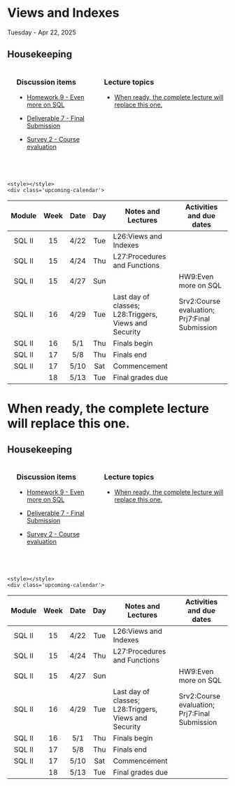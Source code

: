 # Views and Indexes

Tuesday - Apr 22, 2025

## Housekeeping

<div class="columns">

<div class="column" width="5%">

</div>

<div class="column" width="52%">

### Discussion items

- [Homework 9 - Even more on
  SQL](https://virginiacommonwealth.instructure.com/courses/113813/assignments/1072349)

- [Deliverable 7 - Final
  Submission](https://virginiacommonwealth.instructure.com/courses/113813/assignments/1075774)

- [Survey 2 - Course
  evaluation](https://virginiacommonwealth.instructure.com/courses/113813/assignments/1081397)

</div>

<div class="column" width="43%">

### Lecture topics

- [When ready, the complete lecture will replace this
  one.](#when-ready,-the-complete-lecture-will-replace-this-one.)

</div>

</div>

<div style="margin-top:25px">

 

</div>

    <style></style>
    <div class='upcoming-calendar'>

| Module | Week | Date | Day | Notes and Lectures | Activities and due dates |
|:--:|:--:|:--:|:--:|----|----|
| SQL II | 15 | 4/22 | Tue | L26:Views and Indexes |  |
| SQL II | 15 | 4/24 | Thu | L27:Procedures and Functions |  |
| SQL II | 15 | 4/27 | Sun |  | HW9:Even more on SQL |
| SQL II | 16 | 4/29 | Tue | Last day of classes; L28:Triggers, Views and Security | Srv2:Course evaluation; Prj7:Final Submission |
| SQL II | 16 | 5/1 | Thu | Finals begin |  |
| SQL II | 17 | 5/8 | Thu | Finals end |  |
| SQL II | 17 | 5/10 | Sat | Commencement |  |
|  | 18 | 5/13 | Tue | Final grades due |  |

</div>

<!-- lecture-block-begin -->

# When ready, the complete lecture will replace this one.

<!-- no url provided in Topics tab -->

<!-- lecture-block-end -->

## Housekeeping

<div class="columns">

<div class="column" width="5%">

</div>

<div class="column" width="52%">

### Discussion items

- [Homework 9 - Even more on
  SQL](https://virginiacommonwealth.instructure.com/courses/113813/assignments/1072349)

- [Deliverable 7 - Final
  Submission](https://virginiacommonwealth.instructure.com/courses/113813/assignments/1075774)

- [Survey 2 - Course
  evaluation](https://virginiacommonwealth.instructure.com/courses/113813/assignments/1081397)

</div>

<div class="column" width="43%">

### Lecture topics

- [When ready, the complete lecture will replace this
  one.](#when-ready,-the-complete-lecture-will-replace-this-one.)

</div>

</div>

<div style="margin-top:25px">

 

</div>

    <style></style>
    <div class='upcoming-calendar'>

| Module | Week | Date | Day | Notes and Lectures | Activities and due dates |
|:--:|:--:|:--:|:--:|----|----|
| SQL II | 15 | 4/22 | Tue | L26:Views and Indexes |  |
| SQL II | 15 | 4/24 | Thu | L27:Procedures and Functions |  |
| SQL II | 15 | 4/27 | Sun |  | HW9:Even more on SQL |
| SQL II | 16 | 4/29 | Tue | Last day of classes; L28:Triggers, Views and Security | Srv2:Course evaluation; Prj7:Final Submission |
| SQL II | 16 | 5/1 | Thu | Finals begin |  |
| SQL II | 17 | 5/8 | Thu | Finals end |  |
| SQL II | 17 | 5/10 | Sat | Commencement |  |
|  | 18 | 5/13 | Tue | Final grades due |  |

</div>
